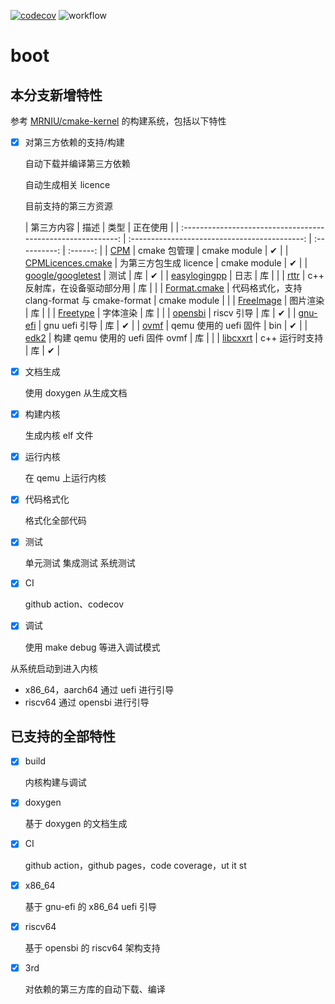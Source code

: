 
[![codecov](https://codecov.io/gh/Simple-XX/SimpleKernel/graph/badge.svg?token=J7NKK3SBNJ)](https://codecov.io/gh/Simple-XX/SimpleKernel)
![workflow](https://github.com/Simple-XX/SimpleKernel/actions/workflows/workflow.yml/badge.svg)

# boot

## 本分支新增特性

参考 [MRNIU/cmake-kernel](https://github.com/MRNIU/cmake-kernel) 的构建系统，包括以下特性

- [x] 对第三方依赖的支持/构建

  自动下载并编译第三方依赖

  自动生成相关 licence

  目前支持的第三方资源

  |                          第三方内容                          |                     描述                      |     类型     | 正在使用 |
      | :----------------------------------------------------------: | :-------------------------------------------: | :----------: | :------: |
  |        [CPM](https://github.com/cpm-cmake/CPM.cmake)         |                 cmake 包管理                  | cmake module |    ✔     |
  | [CPMLicences.cmake](https://github.com/TheLartians/CPMLicenses.cmake) |            为第三方包生成 licence             | cmake module |    ✔     |
  |  [google/googletest](https://github.com/google/googletest)   |                     测试                      |      库      |    ✔     |
  |   [easylogingpp](https://github.com/amrayn/easyloggingpp)    |                     日志                      |      库      |          |
  |           [rttr](https://github.com/rttrorg/rttr)            |         c++ 反射库，在设备驱动部分用          |      库      |          |
  | [Format.cmake](https://github.com/TheLartians/Format.cmake)  | 代码格式化，支持 clang-format 与 cmake-format | cmake module |          |
  |        [FreeImage](http://freeimage.sourceforge.net/)        |                   图片渲染                    |      库      |          |
  |            [Freetype](https://www.freetype.org/)             |                   字体渲染                    |      库      |          |
  |   [opensbi](https://github.com/riscv-software-src/opensbi)   |                  riscv 引导                   |      库      |    ✔     |
  |     [gnu-efi](https://sourceforge.net/projects/gnu-efi/)     |                 gnu uefi 引导                 |      库      |    ✔     |
  |                [ovmf](SimpleKernel/3rd/ovmf)                 |             qemu 使用的 uefi 固件             |     bin      |    ✔     |
  |          [edk2](https://github.com/tianocore/edk2)           |        构建 qemu 使用的 uefi 固件 ovmf        |      库      |          |
  |       [libcxxrt](https://github.com/libcxxrt/libcxxrt)       |                c++ 运行时支持                 |      库      |    ✔     |

- [x] 文档生成

  使用 doxygen 从生成文档

- [x] 构建内核

  生成内核 elf 文件

- [x] 运行内核

  在 qemu 上运行内核

- [x] 代码格式化

  格式化全部代码

- [x] 测试

  单元测试 集成测试 系统测试

- [x] CI

  github action、codecov

- [x] 调试

  使用 make debug 等进入调试模式

从系统启动到进入内核

- x86_64，aarch64 通过 uefi 进行引导
- riscv64 通过 opensbi 进行引导

## 已支持的全部特性

- [x] build

  内核构建与调试

- [x] doxygen

  基于 doxygen 的文档生成

- [x] CI
  
  github action，github pages，code coverage，ut it st

- [x] x86_64

  基于 gnu-efi 的 x86_64 uefi 引导

- [x] riscv64

  基于 opensbi 的 riscv64 架构支持

- [x] 3rd

  对依赖的第三方库的自动下载、编译
